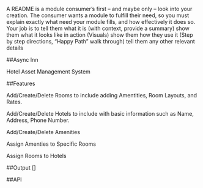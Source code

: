 ﻿A README is a module consumer’s first – and maybe only – look into your creation. The consumer wants a module to fulfill their need, so you must explain exactly what need your module fills, and how effectively it does so. 
Your job is to
tell them what it is (with context, provide a summary)
show them what it looks like in action (Visuals)
show them how they use it (Step by step directions, “Happy Path” walk through)
tell them any other relevant details

##Async Inn

Hotel Asset Management System

##Features

Add/Create/Delete Rooms to include adding Amentities, Room Layouts, and Rates.

Add/Create/Delete Hotels to include with basic information such as Name, Address, Phone Number.

Add/Create/Delete Amenities

Assign Amenties to Specific Rooms

Assign Rooms to Hotels

##Output
[]

##API